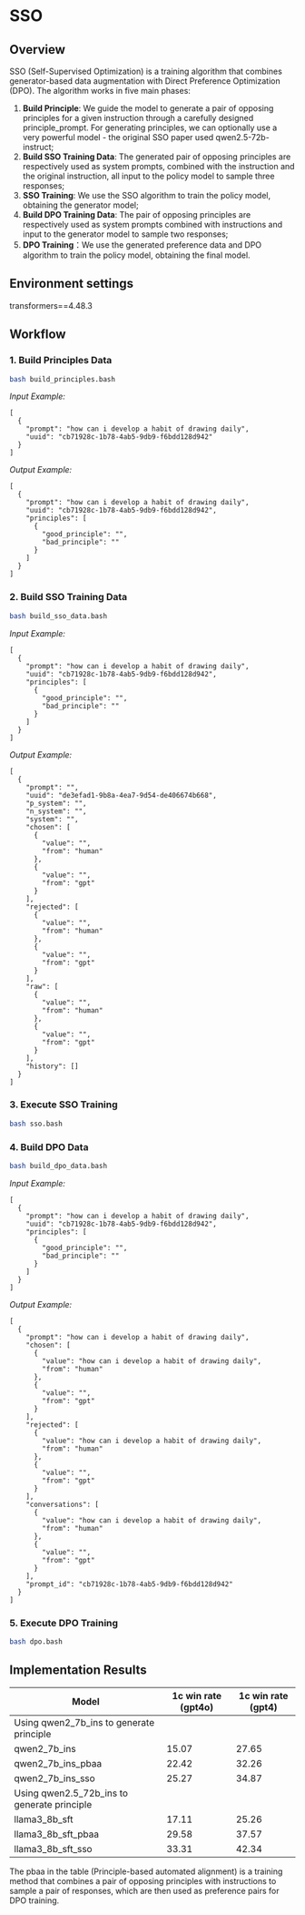 # SSO

## Overview

SSO (Self-Supervised Optimization) is a training algorithm that combines generator-based data augmentation with Direct Preference Optimization (DPO). The algorithm works in five main phases:

1. **Build Principle**: We guide the model to generate a pair of opposing principles for a given instruction through a carefully designed principle_prompt. For generating principles, we can optionally use a very powerful model - the original SSO paper used qwen2.5-72b-instruct;
2. **Build SSO Training Data**: The generated pair of opposing principles are respectively used as system prompts, combined with the instruction and the original instruction, all input to the policy model to sample three responses;
3. **SSO Training**: We use the SSO algorithm to train the policy model, obtaining the generator model;
4. **Build DPO Training Data**: The pair of opposing principles are respectively used as system prompts combined with instructions and input to the generator model to sample two responses;
5. **DPO Training**：We use the generated preference data and DPO algorithm to train the policy model, obtaining the final model.

## Environment settings
transformers==4.48.3

## Workflow

### 1. Build Principles Data
```bash
bash build_principles.bash
```

*Input Example:*
```
[
  {
    "prompt": "how can i develop a habit of drawing daily",
    "uuid": "cb71928c-1b78-4ab5-9db9-f6bdd128d942"
  }
]
```

*Output Example:*
```
[
  {
    "prompt": "how can i develop a habit of drawing daily",
    "uuid": "cb71928c-1b78-4ab5-9db9-f6bdd128d942",
    "principles": [
      {
        "good_principle": "",
        "bad_principle": ""
      }
    ]
  }
]
```

### 2. Build SSO Training Data
```bash
bash build_sso_data.bash
```

*Input Example:*
```
[
  {
    "prompt": "how can i develop a habit of drawing daily",
    "uuid": "cb71928c-1b78-4ab5-9db9-f6bdd128d942",
    "principles": [
      {
        "good_principle": "",
        "bad_principle": ""
      }
    ]
  }
]
```

*Output Example:*
```
[
  {
    "prompt": "",
    "uuid": "de3efad1-9b8a-4ea7-9d54-de406674b668",
    "p_system": "",
    "n_system": "",
    "system": "",
    "chosen": [
      {
        "value": "",
        "from": "human"
      },
      {
        "value": "",
        "from": "gpt"
      }
    ],
    "rejected": [
      {
        "value": "",
        "from": "human"
      },
      {
        "value": "",
        "from": "gpt"
      }
    ],
    "raw": [
      {
        "value": "",
        "from": "human"
      },
      {
        "value": "",
        "from": "gpt"
      }
    ],
    "history": []
  }
]
```

### 3. Execute SSO Training
```bash
bash sso.bash
```

### 4. Build DPO Data
```bash
bash build_dpo_data.bash
```

*Input Example:*
```
[
  {
    "prompt": "how can i develop a habit of drawing daily",
    "uuid": "cb71928c-1b78-4ab5-9db9-f6bdd128d942",
    "principles": [
      {
        "good_principle": "",
        "bad_principle": ""
      }
    ]
  }
]
```

*Output Example:*
```
[
  {
    "prompt": "how can i develop a habit of drawing daily",
    "chosen": [
      {
        "value": "how can i develop a habit of drawing daily",
        "from": "human"
      },
      {
        "value": "",
        "from": "gpt"
      }
    ],
    "rejected": [
      {
        "value": "how can i develop a habit of drawing daily",
        "from": "human"
      },
      {
        "value": "",
        "from": "gpt"
      }
    ],
    "conversations": [
      {
        "value": "how can i develop a habit of drawing daily",
        "from": "human"
      },
      {
        "value": "",
        "from": "gpt"
      }
    ],
    "prompt_id": "cb71928c-1b78-4ab5-9db9-f6bdd128d942"
  }
]
```

### 5. Execute DPO Training
```bash
bash dpo.bash
```

## Implementation Results
| Model | 1c win rate (gpt4o) | 1c win rate (gpt4) |
|-------|---------------------|---------------------|
| Using qwen2_7b_ins to generate principle |  |  |
| qwen2_7b_ins | 15.07 | 27.65 |
| qwen2_7b_ins_pbaa | 22.42 | 32.26 |
| qwen2_7b_ins_sso | 25.27 | 34.87 |
| Using qwen2.5_72b_ins to generate principle |  |  |
| llama3_8b_sft | 17.11 | 25.26 |
| llama3_8b_sft_pbaa | 29.58 | 37.57 |
| llama3_8b_sft_sso | 33.31 | 42.34 |

The pbaa in the table (Principle-based automated alignment) is a training method that combines a pair of opposing principles with instructions to sample a pair of responses, which are then used as preference pairs for DPO training.